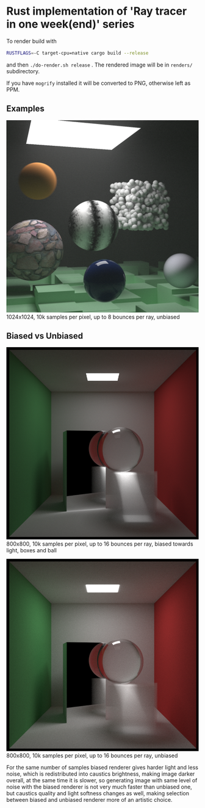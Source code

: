 # Rust implementation of 'Ray tracer in one week(end)' series 

To render build with 
```bash
RUSTFLAGS=-C target-cpu=native cargo build --release
```
 and then `./do-render.sh release` . 
 The rendered image will be in `renders/` subdirectory.

If you have `mogrify` installed it will be converted to PNG, otherwise left as PPM. 
## Examples
![Ray tracing the next week final scene](doc/next_week.png)
1024x1024, 10k samples per pixel, up to 8 bounces per ray, unbiased

## Biased vs Unbiased
![Cornel box with caustics](doc/cornel_caustics_biased.png)
800x800, 10k samples per pixel, up to 16 bounces per ray, biased towards light, boxes and ball

![Cornel box with caustics](doc/cornel_caustics_unbiased.png)
800x800, 10k samples per pixel, up to 16 bounces per ray, unbiased

For the same number of samples biased renderer gives harder light and less noise, which is redistributed 
into caustics brightness, making image darker overall, at the same time it is slower, 
so generating image with same level of noise with the biased renderer is not very much faster 
than unbiased one, but caustics quality and light softness changes as well, making selection 
between biased and unbiased renderer more of an artistic choice.


